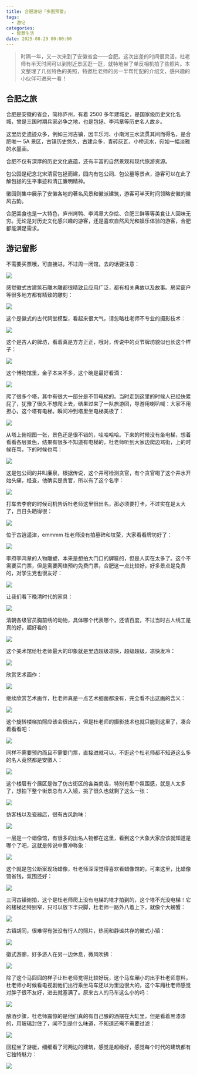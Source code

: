 ```yaml
---
title: 合肥游记「多图预警」
tags:
  - 游记
categories:
  - 智慧生活
date: 2025-08-29 00:00:00
---
```


> 时隔一年，又一次来到了安徽省会——合肥。这次出差的时间很灵活，杜老师有半天时间可以到附近景区逛一逛，就特地带了单反相机拍了些照片。本文整理了几张特色的美照，特邀杜老师的另一半帮忙配的介绍文，感兴趣的小伙伴可进来一看！

<!-- more -->

## 合肥之旅

合肥是安徽的省会，简称庐州，有着 2500 多年建城史，是国家级历史文化名城，曾是三国时期兵家必争之地，也是包拯、李鸿章等历史名人故乡。

这里历史遗迹众多，例如三河古镇，因丰乐河、小南河三水流贯其间而得名，是合肥唯一 5A 景区，古镇历史悠久，古建众多，青砖灰瓦，小桥流水，宛如一幅淡雅的水墨画。

合肥不仅有深厚的历史文化底蕴，还有丰富的自然景观和现代旅游资源。

包公园是纪念北宋清官包拯而建，园内有包公祠、包公墓等景点，游客可以在此了解包拯的生平事迹和清正廉明精神。

徽园则集中展示了安徽各地的著名风景和徽派建筑，游客可半天时间领略安徽的徽风古韵。

合肥美食也是一大特色，庐州烤鸭、李鸿章大杂烩、合肥三鲜等等美食让人回味无穷。无论是对历史文化感兴趣的游客，还是喜欢自然风光和娱乐体验的游客，合肥都能满足需求。

## 游记留影

不需要买票哦，可直接进，不过周一闭馆，去的话要注意：

![](https://cdn.dusays.com/2025/04/824-1.jpg)

感觉徽式古建筑石雕木雕都很精致且应用广泛，都有相关典故以及故事。房梁窗户等很多地方都有精致的雕刻：

![](https://cdn.dusays.com/2025/04/824-2.jpg)

这个是徽式的古代祠堂模型，看起来很大气，请忽略杜老师不专业的摄影技术：

![](https://cdn.dusays.com/2025/04/824-3.jpg)

这个是古人的牌坊，看着真是方方正正，哦对，传说中的贞节牌坊貌似也长这个样子：

![](https://cdn.dusays.com/2025/04/824-4.jpg)

这个博物馆里，金子本来不多，这个碗是最好看滴：

![](https://cdn.dusays.com/2025/04/824-5.jpg)

爬了很多个塔，其中有很大一部分是不带电梯的。当时走到这里的时候人已经快累屁了，犹豫了很久不想爬上去，结果过来了一队旅游团，导游用喇叭喊：大家不用担心，这个塔有电梯。瞬间冲到塔里坐电梯美极了：

![](https://cdn.dusays.com/2025/04/824-6.jpg)

从塔上俯视图一张，景色还是很不错的，哇哈哈哈。下来的时候没有坐电梯，想着看看各层景色，结果有很多不知道有电梯的，杜老师听到大家边爬边骂街，上的时候在骂，下的时候也骂：

![](https://cdn.dusays.com/2025/04/824-7.jpg)

这是包公祠的井叫廉泉，根据传说，这个井可检测贪官，有个贪官喝了这个井水开始头痛，经查，他确实是贪官，所以有了这个名字：

![](https://cdn.dusays.com/2025/04/824-8.jpg)

打车去李府的时候司机告诉杜老师这里很出名，那必须要打卡，不过实在是太大了，且日头晒得很：

![](https://cdn.dusays.com/2025/04/824-9.jpg)

位于古逍遥津，emmmm 杜老师没有拍墓碑和坟茔，大家看看牌坊好了：

![](https://cdn.dusays.com/2025/04/824-10.jpg)

李府李鸿章的人物雕塑，本来是想拍大门口的牌匾的，但是人实在太多了。这个不需要买门票，但是需要网络预约免费门票，合肥这一点比较好，好多景点是免费的，对学生党也很友好：

![](https://cdn.dusays.com/2025/04/824-11.jpg)

让我们看下晚清时代的家具：

![](https://cdn.dusays.com/2025/04/824-12.jpg)

清朝各级官员胸前绣的动物，具体哪个代表哪个，还请百度，不过当时古人绣工是真的好，超好看的：

![](https://cdn.dusays.com/2025/04/824-13.jpg)

这个美术馆给杜老师最大的印象就是里边超级凉快，超级超级，凉快发冷：

![](https://cdn.dusays.com/2025/04/824-14.jpg)

欣赏艺术画作：

![](https://cdn.dusays.com/2025/04/824-15.jpg)

继续欣赏艺术画作，杜老师真是一点艺术细菌都没有，完全看不出这画的含义：

![](https://cdn.dusays.com/2025/04/824-16.jpg)

这个旋转楼梯拍照应该会很出片，但是杜老师的摄影技术也就只能到这里了，凑合着看看吧：

![](https://cdn.dusays.com/2025/04/824-17.jpg)

同样不需要预约而且不需要门票，直接进就可以，不逛这个杜老师都不知道这么多的名人竟然都是安徽人：

![](https://cdn.dusays.com/2025/04/824-18.jpg)

这个楼层有个展区是做了仿古街区的各类商店，特别有那个氛围感，就是人太多了，想拍下整个街景总有人入镜，挑了很久也就剩了这么一张：

![](https://cdn.dusays.com/2025/04/824-19.jpg)

仿客栈以及瓷器店，很有古风韵味：

![](https://cdn.dusays.com/2025/04/824-20.jpg)

一层是一个蜡像馆，有很多的出名人物都在这里，看到这个大象大家应该就知道是哪个了吧，这就是传说中曹冲称象：

![](https://cdn.dusays.com/2025/04/824-21.jpg)

这个就是包公断案现场蜡像，杜老师深深觉得喜欢看蜡像馆的，可来这里，比蜡像馆省钱，氛围还好：

![](https://cdn.dusays.com/2025/04/824-22.jpg)

三河古镇俯拍，这个是杜老师爬上没有电梯的塔才拍到的，这个塔不光没电梯！它的楼梯还特别窄，只可以放下半只脚，杜老师一路外八着上下，就像个大螃蟹：

![](https://cdn.dusays.com/2025/04/824-23.jpg)

古镇胡同，很难得有张没有行人的照片，热闹和静谧共存的徽式小镇：

![](https://cdn.dusays.com/2025/04/824-24.jpg)

徽式游廊，好多游人在另一边休息，微风吹拂：

![](https://cdn.dusays.com/2025/04/824-25.jpg)

除了这个马囧囧的样子让杜老师觉得比较好玩，这个马车厢小的出乎杜老师意料，杜老师小时候看电视剧他们出行乘坐马车还以为里边很大的，这个车厢杜老师感觉对胖子很不友好，进去就塞满了。原来古人的马车这么小的吗：

![](https://cdn.dusays.com/2025/04/824-26.jpg)

酿酒步骤，杜老师震惊的是他们真的有自己酿的酒摆在大缸里，但是看着黑漆漆的，用玻璃封住了，闻不到是什么味道，不知道还需不需要过滤：

![](https://cdn.dusays.com/2025/04/824-27.jpg)

回程坐了游艇，细细看了河两边的建筑，感觉是超级好，感觉每个时代的建筑都有它独特魅力：

![](https://cdn.dusays.com/2025/04/824-28.jpg)